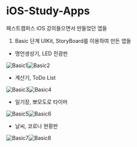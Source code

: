 # iOS-Study-Apps
패스트캠퍼스 iOS 강의들으면서 만들었던 앱들

1. Basic 단계
UIKit, StoryBoard를 이용하여 만든 앱들

- 명언생성기, LED 전광판

![Basic1](https://user-images.githubusercontent.com/1930670/182369269-c8949935-94c6-41f5-94e1-bf7040e3045b.gif)![Basic2](https://user-images.githubusercontent.com/1930670/182369286-319309c0-1104-4e16-bcc2-79f252cc1c43.gif)

- 계산기, ToDo List

![Basic3](https://user-images.githubusercontent.com/1930670/182369294-5691f2d6-b5c2-48cc-b6fe-b32c94143016.gif)![Basic4](https://user-images.githubusercontent.com/1930670/182369296-93683b4e-99e4-4f30-921c-fd3cc32f8897.gif)

- 일기장, 뽀모도로 타이머

![Basic5](https://user-images.githubusercontent.com/1930670/182369315-b7da441b-505e-4301-9ea4-c2ca6165dd3c.gif)![Basic6](https://user-images.githubusercontent.com/1930670/182369341-09c53adc-11e9-4f69-beb5-7ec10cc40ed2.gif)

- 날씨, 코로나 현황판

![Basic7](https://user-images.githubusercontent.com/1930670/182369356-2da4b8e5-577f-4766-9428-81d5b44b104a.gif)![Basic8](https://user-images.githubusercontent.com/1930670/182369357-08a86453-9fea-48bc-9b71-6b4bb86f4dfd.gif)


